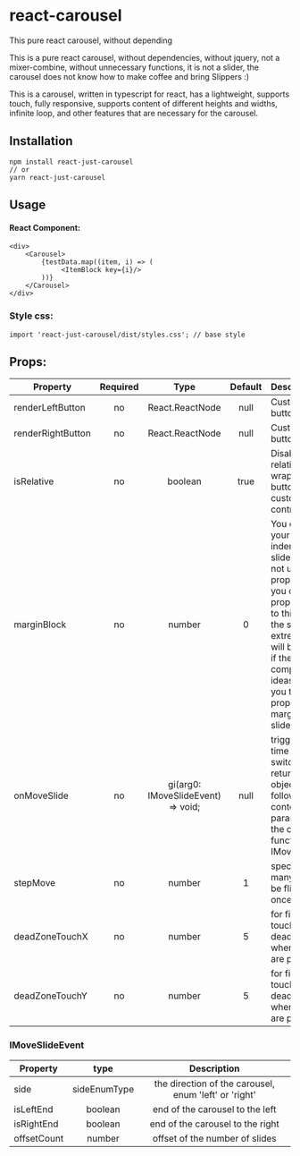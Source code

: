 # react-carousel
This pure react carousel, without depending

This is a pure react carousel, without dependencies, without jquery, not a mixer-combine, without unnecessary functions, it is not a slider, the carousel does not know how to make coffee and bring Slippers :)

This is a carousel, written in typescript for react, has a lightweight, supports touch, fully responsive, supports content of different heights and widths, infinite loop, and other features that are necessary for the carousel.



## Installation
```
npm install react-just-carousel
// or 
yarn react-just-carousel
```

## Usage
#### React Component:
```
<div> 
    <Carousel>
        {testData.map((item, i) => (
             <ItemBlock key={i}/>
        ))}
    </Carousel>
</div>
```

### Style css:
```
import 'react-just-carousel/dist/styles.css'; // base style
```
## Props:

| Property          | Required |    Type           | Default  |  Description               | 
|-------------------|:--------:|:-----------------:|:--------:|:---------------------------|
| renderLeftButton  | no       | React.ReactNode   | null     | Custom render button left  |
| renderRightButton | no       | React.ReactNode   | null     | Custom render button right |
| isRelative        | no       | boolean           | true    | Disabling relative wrappers for buttons, only for custom render controls |
| marginBlock       | no       | number            | 0       | You can make your own indents between slides in css and not use this property, but you can use this property, thanks to this property, the slips of the extreme slides will be "eaten", if there are no complex design ideas, I advise you to use this property for the margin between slides. |
| onMoveSlide       | no       | gi(arg0: IMoveSlideEvent) => void; | null    | triggered every time the slide is switched and returns an object with the following content as a parameter for the callback function: IMoveSlideEvent |
| stepMove          | no       | number | 1    |  specifies how many slides will be flipped at once  |
| deadZoneTouchX          | no       | number | 5    | for fine-tuning touch events, dead zones where no events are processed |
| deadZoneTouchY          | no       | number | 5    | for fine-tuning touch events, dead zones where no events are processed |


### IMoveSlideEvent
| Property   |  type        | Description |
|------------|:------------:|:-----------:|
| side       | sideEnumType | the direction of the carousel, enum 'left' or 'right'|
| isLeftEnd  | boolean      | end of the carousel to the left |
| isRightEnd | boolean      | end of the carousel to the right |
| offsetCount| number       | offset of the number of slides  |
